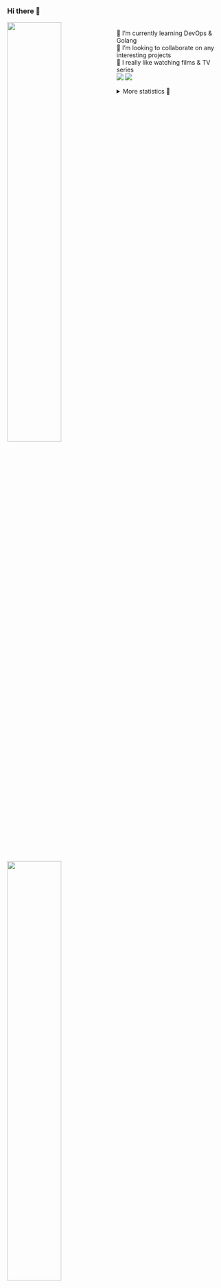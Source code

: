 ### Hi there 👋


[<img align="left" width="50%" src="https://github-readme-stats.vercel.app/api?username=rufusnufus&hide=issues&show_icons=true&count_private=true&theme=transparent&title_color=FF6F40&text_color=FBF9F8&icon_color=F48242&hide_border=true&hide_title=true#gh-dark-mode-only">](https://metrics.lecoq.io/rufusnufus#gh-dark-mode-only)
[<img align="left" width="50%" src="https://github-readme-stats.vercel.app/api?username=rufusnufus&hide=issues&show_icons=true&count_private=true&theme=transparent&title_color=FF6533&text_color=4D4644&icon_color=FF8038&hide_border=true&hide_title=true#gh-light-mode-only">](https://metrics.lecoq.io/rufusnufus#gh-light-mode-only)

<p>
  <br>
  🌱 I’m currently learning DevOps & Golang</br>
  👯 I’m looking to collaborate on any interesting projects</br>
  🎥 I really like watching films & TV series</br>
  <a href="https://linkedin.com/in/rufusnufus"><img src="https://img.shields.io/badge/linkedin-0077B5.svg?style=for-the-badge&logo=linkedin&logoColor=white"/></a>
  <a href="https://t.me/rufusnufus"><img src="https://img.shields.io/badge/-telegram-black?style=for-the-badge&color=blue&logo=telegram"/></a>
</p>

<p text-align="left">
<details>
  <summary>More statistics 👀</summary><br/>

<!--START_SECTION:waka-->
![Profile Views](http://img.shields.io/badge/Profile%20Views-4-blue)

**I'm an Early 🐤** 

```text
🌞 Morning                6592 commits        █████░░░░░░░░░░░░░░░░░░░░   20.66 % 
🌆 Daytime                18670 commits       ███████████████░░░░░░░░░░   58.52 % 
🌃 Evening                5953 commits        █████░░░░░░░░░░░░░░░░░░░░   18.66 % 
🌙 Night                  689 commits         █░░░░░░░░░░░░░░░░░░░░░░░░   02.16 % 
```
📅 **I'm Most Productive on Wednesday** 

```text
Monday                   6430 commits        █████░░░░░░░░░░░░░░░░░░░░   20.15 % 
Tuesday                  5492 commits        ████░░░░░░░░░░░░░░░░░░░░░   17.21 % 
Wednesday                7061 commits        ██████░░░░░░░░░░░░░░░░░░░   22.13 % 
Thursday                 5819 commits        █████░░░░░░░░░░░░░░░░░░░░   18.24 % 
Friday                   5759 commits        █████░░░░░░░░░░░░░░░░░░░░   18.05 % 
Saturday                 761 commits         █░░░░░░░░░░░░░░░░░░░░░░░░   02.39 % 
Sunday                   582 commits         ░░░░░░░░░░░░░░░░░░░░░░░░░   01.82 % 
```


📊 **This Week I Spent My Time On** 

```text
💬 Programming Languages: 
No Activity Tracked This Week

🔥 Editors: 
No Activity Tracked This Week
```

**I Mostly Code in Go** 

```text
Go                       21 repos            █████░░░░░░░░░░░░░░░░░░░░   20.59 % 
Python                   15 repos            ████░░░░░░░░░░░░░░░░░░░░░   14.71 % 
Smarty                   5 repos             █░░░░░░░░░░░░░░░░░░░░░░░░   04.90 % 
Shell                    4 repos             █░░░░░░░░░░░░░░░░░░░░░░░░   03.92 % 
Kotlin                   3 repos             █░░░░░░░░░░░░░░░░░░░░░░░░   02.94 % 
```




 Last Updated on 16/06/2024 01:01:01 UTC
<!--END_SECTION:waka-->

</details>
</p>
